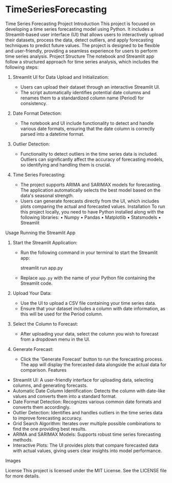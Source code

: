 # TimeSeriesForecasting
 
Time Series Forecasting Project
Introduction
This project is focused on developing a time series forecasting model using Python. It includes a Streamlit-based user interface (UI) that allows users to interactively upload their datasets, process the data, detect outliers, and apply forecasting techniques to predict future values. The project is designed to be flexible and user-friendly, providing a seamless experience for users to perform time series analysis.
Project Structure
The notebook and Streamlit app follow a structured approach for time series analysis, which includes the following steps:
1. Streamlit UI for Data Upload and Initialization:
   - Users can upload their dataset through an interactive Streamlit UI.
   - The script automatically identifies potential date columns and renames them to a standardized column name (Period) for consistency.

2. Date Format Detection:
   - The notebook and UI include functionality to detect and handle various date formats, ensuring that the date column is correctly parsed into a datetime format.

3. Outlier Detection:
   - Functionality to detect outliers in the time series data is included. Outliers can significantly affect the accuracy of forecasting models, so identifying and handling them is crucial.

4. Time Series Forecasting:
   - The project supports ARIMA and SARIMAX models for forecasting. The application automatically selects the best model based on the data's seasonal strength.
   - Users can generate forecasts directly from the UI, which includes plots comparing the actual and forecasted values.
Installation
To run this project locally, you need to have Python installed along with the following libraries:
•	Numpy
•	Pandas
•	Matplotlib
•	Statsmodels
•	Streamlit


Usage
Running the Streamlit App
1. Start the Streamlit Application:
   - Run the following command in your terminal to start the Streamlit app:

     streamlit run app.py

   - Replace `app.py` with the name of your Python file containing the Streamlit code.

2. Upload Your Data:
   - Use the UI to upload a CSV file containing your time series data.
   - Ensure that your dataset includes a column with date information, as this will be used for the Period column.

3. Select the Column to Forecast:
   - After uploading your data, select the column you wish to forecast from a dropdown menu in the UI.

4. Generate Forecast:
   - Click the 'Generate Forecast' button to run the forecasting process. The app will display the forecasted data alongside the actual data for comparison.
Features
- Streamlit UI: A user-friendly interface for uploading data, selecting columns, and generating forecasts.
- Automatic Date Column Identification: Detects the column with date-like values and converts them into a standard format.
- Date Format Detection: Recognizes various common date formats and converts them accordingly.
- Outlier Detection: Identifies and handles outliers in the time series data to improve forecasting accuracy.
- Grid Search Algorithm: Iterates over multiple possible combinations to find the one providing best results.
- ARIMA and SARIMAX Models: Supports robust time series forecasting methods.
- Interactive Plots: The UI provides plots that compare forecasted data with actual values, giving users clear insights into model performance.

Images
 
 
 

License
This project is licensed under the MIT License. See the LICENSE file for more details.

